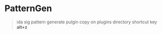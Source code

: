 # PatternGen
> ida sig pattern generate pulgin
> copy on plugins directory
> shortcut key **alt+z**

